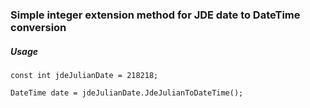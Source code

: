 ### Simple integer extension method for JDE date to DateTime conversion

##### Usage

`const int jdeJulianDate = 218218;  `

`DateTime date = jdeJulianDate.JdeJulianToDateTime();`
